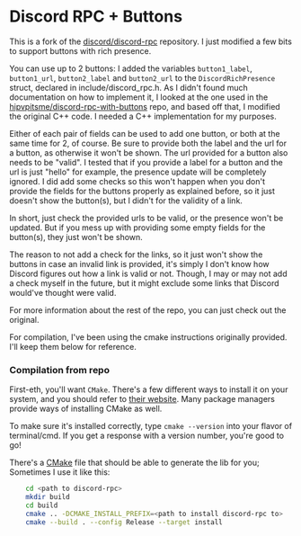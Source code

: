 # Discord RPC + Buttons

This is a fork of the [discord/discord-rpc](https://github.com/discord/discord-rpc) repository. I just modified a few bits to support buttons with rich presence.

You can use up to 2 buttons: I added the variables `button1_label`, `button1_url`, `button2_label` and `button2_url` to the `DiscordRichPresence` struct, declared in include/discord_rpc.h. As I didn't found much documentation on how to implement it, I looked at the one used in the [hipvpitsme/discord-rpc-with-buttons](https://github.com/hipvpitsme/discord-rpc-with-buttons) repo, and based off that, I modified the original C++ code. I needed a C++ implementation for my purposes.

Either of each pair of fields can be used to add one button, or both at the same time for 2, of course. Be sure to provide both the label and the url for a button, as otherwise it won't be shown.
The url provided for a button also needs to be "valid". I tested that if you provide a label for a button and the url is just "hello" for example, the presence update will be completely ignored. I did add some checks so this won't happen when you don't provide the fields for the buttons properly as explained before, so it just doesn't show the button(s), but I didn't for the validity of a link.

In short, just check the provided urls to be valid, or the presence won't be updated. But if you mess up with providing some empty fields for the button(s), they just won't be shown.

The reason to not add a check for the links, so it just won't show the buttons in case an invalid link is provided, it's simply I don't know how Discord figures out how a link is valid or not. Though, I may or may not add a check myself in the future, but it might exclude some links that Discord would've thought were valid.

For more information about the rest of the repo, you can just check out the original.

For compilation, I've been using the cmake instructions originally provided. I'll keep them below for reference.

### Compilation from repo

First-eth, you'll want `CMake`. There's a few different ways to install it on your system, and you should refer to [their website](https://cmake.org/install/). Many package managers provide ways of installing CMake as well.

To make sure it's installed correctly, type `cmake --version` into your flavor of terminal/cmd. If you get a response with a version number, you're good to go!

There's a [CMake](https://cmake.org/download/) file that should be able to generate the lib for you; Sometimes I use it like this:

```sh
    cd <path to discord-rpc>
    mkdir build
    cd build
    cmake .. -DCMAKE_INSTALL_PREFIX=<path to install discord-rpc to>
    cmake --build . --config Release --target install
```
